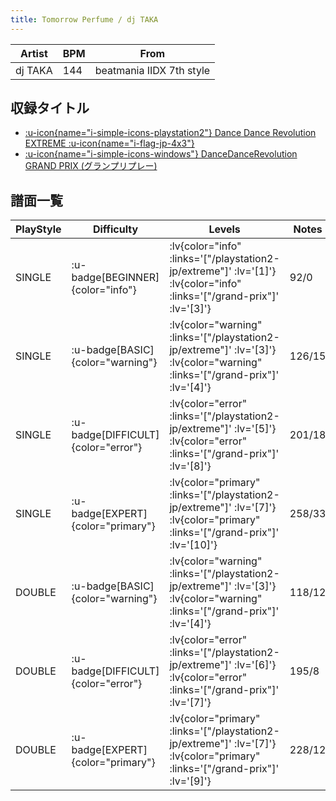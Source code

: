 ```yaml
---
title: Tomorrow Perfume / dj TAKA
---
```


|Artist|BPM|From|
|------|---|----|
|dj TAKA|144|beatmania IIDX 7th style|

## 収録タイトル

- [ :u-icon{name="i-simple-icons-playstation2"} Dance Dance Revolution EXTREME :u-icon{name="i-flag-jp-4x3"} ](/playstation2-jp/extreme)
- [ :u-icon{name="i-simple-icons-windows"} DanceDanceRevolution GRAND PRIX (グランプリプレー)](/grand-prix)

## 譜面一覧

|PlayStyle|Difficulty|Levels|Notes|Movie|
|---------|----------|------|-----|-----|
|SINGLE| :u-badge[BEGINNER]{color="info"} | :lv{color="info" :links='["/playstation2-jp/extreme"]' :lv='[1]'}  :lv{color="info" :links='["/grand-prix"]' :lv='[3]'} |92/0||
|SINGLE| :u-badge[BASIC]{color="warning"} | :lv{color="warning" :links='["/playstation2-jp/extreme"]' :lv='[3]'}  :lv{color="warning" :links='["/grand-prix"]' :lv='[4]'} |126/15||
|SINGLE| :u-badge[DIFFICULT]{color="error"} | :lv{color="error" :links='["/playstation2-jp/extreme"]' :lv='[5]'}  :lv{color="error" :links='["/grand-prix"]' :lv='[8]'} |201/18||
|SINGLE| :u-badge[EXPERT]{color="primary"} | :lv{color="primary" :links='["/playstation2-jp/extreme"]' :lv='[7]'}  :lv{color="primary" :links='["/grand-prix"]' :lv='[10]'} |258/33||
|DOUBLE| :u-badge[BASIC]{color="warning"} | :lv{color="warning" :links='["/playstation2-jp/extreme"]' :lv='[3]'}  :lv{color="warning" :links='["/grand-prix"]' :lv='[4]'} |118/12||
|DOUBLE| :u-badge[DIFFICULT]{color="error"} | :lv{color="error" :links='["/playstation2-jp/extreme"]' :lv='[6]'}  :lv{color="error" :links='["/grand-prix"]' :lv='[7]'} |195/8||
|DOUBLE| :u-badge[EXPERT]{color="primary"} | :lv{color="primary" :links='["/playstation2-jp/extreme"]' :lv='[7]'}  :lv{color="primary" :links='["/grand-prix"]' :lv='[9]'} |228/12||
